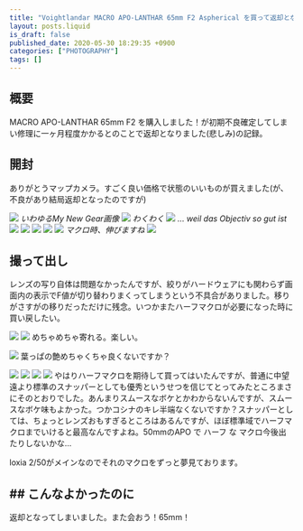 ```yaml
---
title: "Voightlandar MACRO APO-LANTHAR 65mm F2 Aspherical を買って返却となった"
layout: posts.liquid
is_draft: false
published_date: 2020-05-30 18:29:35 +0900
categories: ["PHOTOGRAPHY"]
tags: []
---
```


## 概要
MACRO APO-LANTHAR 65mm F2 を購入しました！が初期不良確定してしまい修理に一ヶ月程度かかるとのことで返却となりました(悲しみ)の記録。

## 開封
ありがとうマップカメラ。すごく良い価格で状態のいいものが買えました(が、不良があり結局返却となったのですが)

![](/public/images/2020/05/DSC08912-1024x684.jpg)
_いわゆるMy New Gear画像_
![](/public/images/2020/05/DSC08913-1024x684.jpg)
_わくわく_
![](/public/images/2020/05/DSC08916-1024x684.jpg)
_... weil das Objectiv so gut ist_
![](/public/images/2020/05/DSC08917-1024x684.jpg)
![](/public/images/2020/05/DSC08918-1024x684.jpg)
![](/public/images/2020/05/DSC08919-1024x684.jpg)
![](/public/images/2020/05/DSC08920-1024x684.jpg)
![](/public/images/2020/05/DSC08921-1024x684.jpg)
_マクロ時、伸びますね_
![](/public/images/2020/05/DSC08922-1024x684.jpg)
## 撮って出し
レンズの写り自体は問題なかったんですが、絞りがハードウェアにも関わらず画面内の表示でF値が切り替わりまくってしまうという不具合がありました。移りがさすがの移りだっただけに残念。いつかまたハーフマクロが必要になった時に買い戻したい。

![](/public/images/2020/05/DSC08931-1024x684.jpg)
![](/public/images/2020/05/DSC08932-1024x684.jpg)
めちゃめちゃ寄れる。楽しい。

![](/public/images/2020/05/DSC08938-1024x684.jpg)
葉っぱの艶めちゃくちゃ良くないですか？

![](/public/images/2020/05/DSC08946-1024x684.jpg)
![](/public/images/2020/05/DSC08954-684x1024.jpg)
![](/public/images/2020/05/DSC08977-1024x684.jpg)
![](/public/images/2020/05/DSC08980-1024x684.jpg)
やはりハーフマクロを期待して買ってはいたんですが、普通に中望遠より標準のスナッパーとしても優秀というせつを信じてとってみたところまさにそのとおりでした。あんまりスムースなボケとかわからないんですが、スムースなボケ味もよかった。つかコシナのキレ半端なくないですか？スナッパーとしては、ちょっとレンズおもすぎるところはあるんですが、ほぼ標準域でハーフマクロまでいけると最高なんですよね。50mmのAPO で ハーフ な マクロ今後出たりしないかな...

loxia 2/50がメインなのでそれのマクロをずっと夢見ております。

## ## こんなよかったのに
返却となってしまいました。また会おう！65mm！


